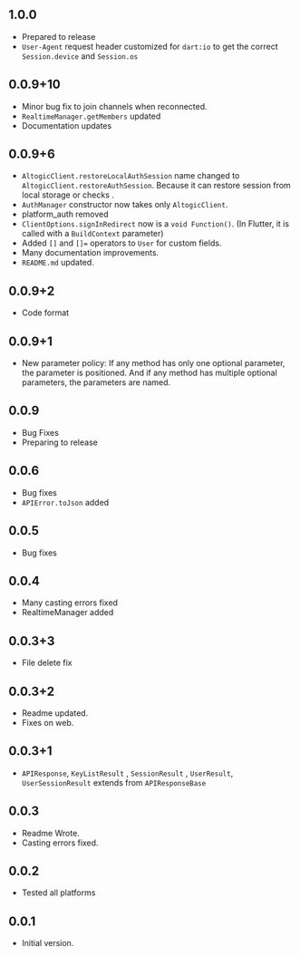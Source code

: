 ## 1.0.0

- Prepared to release
- ``User-Agent`` request header customized for `dart:io` to get the correct `Session.device` and `Session.os`

## 0.0.9+10

- Minor bug fix to join channels when reconnected.
- ``RealtimeManager.getMembers`` updated
- Documentation updates

## 0.0.9+6

- `AltogicClient.restoreLocalAuthSession` name changed to `AltogicClient.restoreAuthSession`. Because it can restore session from local storage or checks .
- ``AuthManager`` constructor now takes only `AltogicClient`.
- platform_auth removed
- ``ClientOptions.signInRedirect`` now is a `void Function()`. (In Flutter, it is called with a `BuildContext` parameter)
- Added `[]` and `[]=` operators to ``User`` for custom fields.
- Many documentation improvements.
- ``README.md`` updated.

## 0.0.9+2

- Code format

## 0.0.9+1

- New parameter policy: If any method has only one optional parameter, the parameter is positioned. And if any method has multiple optional parameters, the parameters are named.


## 0.0.9

- Bug Fixes
- Preparing to release

## 0.0.6

- Bug fixes
- ``APIError.toJson`` added

## 0.0.5

- Bug fixes

## 0.0.4

- Many casting errors fixed
- RealtimeManager added

## 0.0.3+3

- File delete fix

## 0.0.3+2

- Readme updated.
- Fixes on web.

## 0.0.3+1

- `APIResponse`, `KeyListResult` , `SessionResult` , `UserResult`, `UserSessionResult` extends from `APIResponseBase`


## 0.0.3

- Readme Wrote.
- Casting errors fixed.

## 0.0.2

- Tested all platforms

## 0.0.1

- Initial version.
